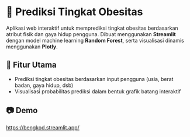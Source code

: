 # 🏥 Prediksi Tingkat Obesitas

Aplikasi web interaktif untuk memprediksi tingkat obesitas berdasarkan atribut fisik dan gaya hidup pengguna. Dibuat menggunakan **Streamlit** dengan model machine learning **Random Forest**, serta visualisasi dinamis menggunakan **Plotly**.

## 📌 Fitur Utama

- Prediksi tingkat obesitas berdasarkan input pengguna (usia, berat badan, gaya hidup, dsb)
- Visualisasi probabilitas prediksi dalam bentuk grafik batang interaktif

## 📷 Demo
https://bengkod.streamlit.app/
